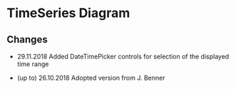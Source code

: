 # TimeSeries Diagram

## Changes

- 29.11.2018
Added DateTimePicker controls for selection of the displayed time range

- (up to) 26.10.2018
Adopted version from J. Benner